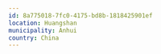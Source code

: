 ```yaml
---
id: 8a775018-7fc0-4175-bd8b-1818425901ef
location: Huangshan
municipality: Anhui
country: China
---
```

